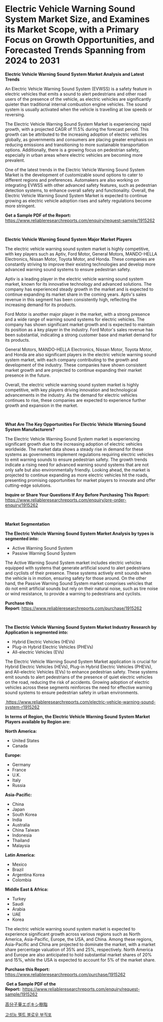 <p><h1>Electric Vehicle Warning Sound System Market Size, and Examines its Market Scope, with a Primary Focus on Growth Opportunities, and Forecasted Trends Spanning from 2024 to 2031</h1></p><p><strong>Electric Vehicle Warning Sound System Market Analysis and Latest Trends</strong></p>
<p><p>An Electric Vehicle Warning Sound System (EVWSS) is a safety feature in electric vehicles that emits a sound to alert pedestrians and other road users of the presence of the vehicle, as electric vehicles are significantly quieter than traditional internal combustion engine vehicles. The sound system is usually activated when the vehicle is travelling at low speeds or reversing.</p><p>The Electric Vehicle Warning Sound System Market is experiencing rapid growth, with a projected CAGR of 11.5% during the forecast period. This growth can be attributed to the increasing adoption of electric vehicles globally, as governments and consumers are placing greater emphasis on reducing emissions and transitioning to more sustainable transportation options. Additionally, there is a growing focus on pedestrian safety, especially in urban areas where electric vehicles are becoming more prevalent.</p><p>One of the latest trends in the Electric Vehicle Warning Sound System Market is the development of customizable sound options to cater to different regions and preferences. Automakers are also working on integrating EVWSS with other advanced safety features, such as pedestrian detection systems, to enhance overall safety and functionality. Overall, the Electric Vehicle Warning Sound System Market is expected to continue growing as electric vehicle adoption rises and safety regulations become more stringent.</p></p>
<p><strong>Get a Sample PDF of the Report:&nbsp;</strong> <a href="https://www.reliableresearchreports.com/enquiry/request-sample/1915262">https://www.reliableresearchreports.com/enquiry/request-sample/1915262</a></p>
<p>&nbsp;</p>
<p><strong>Electric Vehicle Warning Sound System Major Market Players</strong></p>
<p><p>The electric vehicle warning sound system market is highly competitive, with key players such as Aptiv, Ford Motor, General Motors, MANDO-HELLA Electronics, Nissan Motor, Toyota Motor, and Honda. These companies are constantly striving to improve their existing technologies and develop more advanced warning sound systems to ensure pedestrian safety.</p><p>Aptiv is a leading player in the electric vehicle warning sound system market, known for its innovative technology and advanced solutions. The company has experienced steady growth in the market and is expected to continue expanding its market share in the coming years. Aptiv's sales revenue in this segment has been consistently high, reflecting the increasing demand for its products.</p><p>Ford Motor is another major player in the market, with a strong presence and a wide range of warning sound systems for electric vehicles. The company has shown significant market growth and is expected to maintain its position as a key player in the industry. Ford Motor's sales revenue has been substantial, indicating a strong customer base and market demand for its products.</p><p>General Motors, MANDO-HELLA Electronics, Nissan Motor, Toyota Motor, and Honda are also significant players in the electric vehicle warning sound system market, with each company contributing to the growth and development of the industry. These companies have shown consistent market growth and are projected to continue expanding their market presence in the future.</p><p>Overall, the electric vehicle warning sound system market is highly competitive, with key players driving innovation and technological advancements in the industry. As the demand for electric vehicles continues to rise, these companies are expected to experience further growth and expansion in the market.</p></p>
<p>&nbsp;</p>
<p><strong>What Are The Key Opportunities For Electric Vehicle Warning Sound System Manufacturers?</strong></p>
<p><p>The Electric Vehicle Warning Sound System market is experiencing significant growth due to the increasing adoption of electric vehicles worldwide. The market data shows a steady rise in demand for these systems as governments implement regulations requiring electric vehicles to emit warning sounds to ensure pedestrian safety. The growth trends indicate a rising need for advanced warning sound systems that are not only safe but also environmentally friendly. Looking ahead, the market is projected to continue expanding as more electric vehicles hit the roads, presenting promising opportunities for market players to innovate and offer cutting-edge solutions.</p></p>
<p><strong>Inquire or Share Your Questions If Any Before Purchasing This Report:</strong> <a href="https://www.reliableresearchreports.com/enquiry/pre-order-enquiry/1915262">https://www.reliableresearchreports.com/enquiry/pre-order-enquiry/1915262</a></p>
<p>&nbsp;</p>
<p><strong>Market Segmentation</strong></p>
<p><strong>The Electric Vehicle Warning Sound System Market Analysis by types is segmented into:</strong></p>
<p><ul><li>Active Warning Sound System</li><li>Passive Warning Sound System</li></ul></p>
<p><p>The Active Warning Sound System market includes electric vehicles equipped with systems that generate artificial sound to alert pedestrians and cyclists of their presence. These systems actively emit sounds when the vehicle is in motion, ensuring safety for those around. On the other hand, the Passive Warning Sound System market comprises vehicles that do not emit artificial sounds but rely on their natural noise, such as tire noise or wind resistance, to provide a warning to pedestrians and cyclists.</p></p>
<p><strong>Purchase this Report:&nbsp;</strong><a href="https://www.reliableresearchreports.com/purchase/1915262">https://www.reliableresearchreports.com/purchase/1915262</a></p>
<p>&nbsp;</p>
<p><strong>The Electric Vehicle Warning Sound System Market Industry Research by Application is segmented into:</strong></p>
<p><ul><li>Hybrid Electric Vehicles (HEVs)</li><li>Plug-in Hybrid Electric Vehicles (PHEVs)</li><li>All-electric Vehicles (EVs)</li></ul></p>
<p><p>The Electric Vehicle Warning Sound System Market application is crucial for Hybrid Electric Vehicles (HEVs), Plug-in Hybrid Electric Vehicles (PHEVs), and All-electric Vehicles (EVs) to enhance pedestrian safety. These systems emit sounds to alert pedestrians of the presence of quiet electric vehicles on the road, reducing the risk of accidents. Growing adoption of electric vehicles across these segments reinforces the need for effective warning sound systems to ensure pedestrian safety in urban environments.</p></p>
<p><a href="https://www.reliableresearchreports.com/electric-vehicle-warning-sound-system-r1915262">&nbsp;https://www.reliableresearchreports.com/electric-vehicle-warning-sound-system-r1915262</a></p>
<p><strong>In terms of Region, the Electric Vehicle Warning Sound System Market Players available by Region are:</strong></p>
<p>
    <p> <strong> North America: </strong>
        <ul>
            <li>United States</li>
            <li>Canada</li>
        </ul>
        </p> 
    <p> <strong> Europe: </strong>
        <ul>
            <li>Germany</li>
            <li>France</li>
            <li>U.K.</li>
            <li>Italy</li>
            <li>Russia</li>
        </ul>
        </p> 
    <p> <strong> Asia-Pacific: </strong>
        <ul>
            <li>China</li>
            <li>Japan</li>
            <li>South Korea</li>
            <li>India</li>
            <li>Australia</li>
            <li>China Taiwan</li>
            <li>Indonesia</li>
            <li>Thailand</li>
            <li>Malaysia</li>
        </ul>
        </p> 
    <p> <strong> Latin America: </strong>
        <ul>
            <li>Mexico</li>
            <li>Brazil</li>
            <li>Argentina Korea</li>
            <li>Colombia</li>
        </ul>
        </p> 
    <p> <strong> Middle East & Africa: </strong>
        <ul>
            <li>Turkey</li>
            <li>Saudi</li>
            <li>Arabia</li>
            <li>UAE</li>
            <li>Korea</li>
        </ul>
    </p>
    </p>
<p><p>The electric vehicle warning sound system market is expected to experience significant growth across various regions such as North America, Asia-Pacific, Europe, the USA, and China. Among these regions, Asia-Pacific and China are projected to dominate the market, with a market share percentage valuation of 35% and 25%, respectively. North America and Europe are also anticipated to hold substantial market shares of 20% and 15%, while the USA is expected to account for 5% of the market share.</p></p>
<p><strong>Purchase this Report: </strong><a href="https://www.reliableresearchreports.com/purchase/1915262">https://www.reliableresearchreports.com/purchase/1915262</a></p>
<p>&nbsp;<strong>Get a Sample PDF of the Report:&nbsp;&nbsp;</strong><a href="https://www.reliableresearchreports.com/enquiry/request-sample/1915262">https://www.reliableresearchreports.com/enquiry/request-sample/1915262</a></p>
<p><strong></strong></p>
<p><p><a href="https://medium.com/@pedrogers56456/%E9%AB%98%E5%88%86%E5%AD%90%E9%87%8F%E3%82%A8%E3%83%9D%E3%82%AD%E3%82%B7%E6%A8%B9%E8%84%82%E5%B8%82%E5%A0%B4%E8%A6%8F%E6%A8%A1%E3%81%8A%E3%82%88%E3%81%B3%E3%82%B7%E3%82%A7%E3%82%A2%E5%88%86%E6%9E%90-%E6%88%90%E9%95%B7%E3%83%88%E3%83%AC%E3%83%B3%E3%83%89%E3%81%8A%E3%82%88%E3%81%B3%E4%BA%88%E6%B8%AC-2024%E5%B9%B4-2031%E5%B9%B4-93b630054880">高分子量エポキシ樹脂</a></p><p><a href="https://medium.com/@minimini78678/%EA%B8%80%EB%A1%9C%EB%B2%8C-%EA%B3%A0%EC%84%B1%EB%8A%A5-%EB%A9%9C%ED%8A%B8-%EB%B8%94%EB%A1%9C%EC%9A%B4-%EB%B9%84%EC%A7%A0-%EC%9B%90%EB%8B%A8-%EC%8B%9C%EC%9E%A5-%EC%84%B9%ED%84%B0-%EC%9C%A0%ED%98%95-%EC%9D%91%EC%9A%A9-%EB%B6%84%EC%95%BC-%EC%8B%9C%EC%9E%A5-%EC%B0%B8%EA%B0%80%EC%9E%90-%EC%A0%84%EB%9E%B5-%EC%A7%80%EC%97%AD%EB%B3%84-%EC%84%B1%EC%9E%A5-%EB%8F%99%ED%96%A5-%EB%B0%8F-%EB%AF%B8%EB%9E%98-%EC%A0%84%EB%A7%9D-2024-2031-db79a7634964">고성능 멜트 블로우 부직포</a></p></p>
